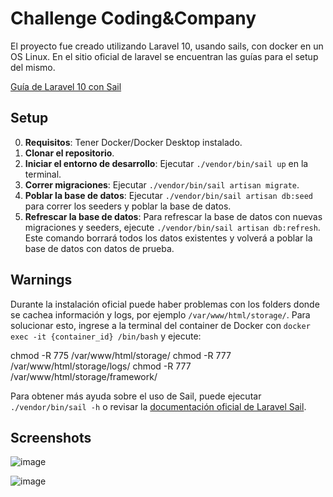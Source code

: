 # Challenge Coding&Company

El proyecto fue creado utilizando Laravel 10, usando sails, con docker en un OS Linux.
En el sitio oficial de laravel se encuentran las guías para el setup del mismo.

[Guía de Laravel 10 con Sail](https://laravel.com/docs/10.x#sail-on-linux)

## Setup

0. **Requisitos**: Tener Docker/Docker Desktop instalado.
1. **Clonar el repositorio**.
2. **Iniciar el entorno de desarrollo**: Ejecutar `./vendor/bin/sail up` en la terminal.
3. **Correr migraciones**: Ejecutar `./vendor/bin/sail artisan migrate`.
4. **Poblar la base de datos**: Ejecutar `./vendor/bin/sail artisan db:seed` para correr los seeders y poblar la base de datos.
5. **Refrescar la base de datos**: Para refrescar la base de datos con nuevas migraciones y seeders, ejecute `./vendor/bin/sail artisan db:refresh`. Este comando borrará todos los datos existentes y volverá a poblar la base de datos con datos de prueba.

## Warnings

Durante la instalación oficial puede haber problemas con los folders donde se cachea información y logs, por ejemplo `/var/www/html/storage/`. Para solucionar esto, ingrese a la terminal del container de Docker con `docker exec -it {container_id} /bin/bash` y ejecute:

chmod -R 775 /var/www/html/storage/
chmod -R 777 /var/www/html/storage/logs/
chmod -R 777 /var/www/html/storage/framework/

Para obtener más ayuda sobre el uso de Sail, puede ejecutar `./vendor/bin/sail -h` o revisar la [documentación oficial de Laravel Sail](https://laravel.com/docs/10.x/sail).

## Screenshots


![image](https://github.com/maximilianokaizen/challenge-php/assets/148482605/1e6e12ed-e016-4fdc-8dd0-0788fad7b416)

![image](https://github.com/maximilianokaizen/challenge-php/assets/148482605/286c4248-6454-443f-8f0f-1c81173a4e97)

